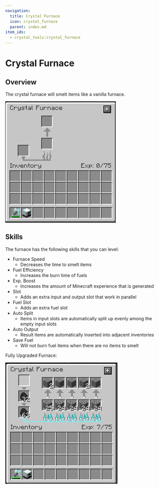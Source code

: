 ```yaml
---
navigation:
  title: Crystal Furnace
  icon: crystal_furnace
  parent: index.md
item_ids:
  - crystal_tools:crystal_furnace
---
```

# Crystal Furnace
## Overview
<Row>
    <RecipeFor id="crystal_furnace" />
    <BlockImage id="crystal_furnace" scale="4" />
</Row>

The crystal furnace will smelt items like a vanilla furnace.

![Basic Gui](assets/furnace_gui_basic.png)

## Skills
The furnace has the following skills that you can level:
- Furnace Speed
  - Decreases the time to smelt items
- Fuel Efficiency
  - Increases the burn time of fuels
- Exp. Boost
  - Increases the amount of Minecraft experience that is generated
- Slot
  - Adds an extra input and output slot that work in parallel
- Fuel Slot
  - Adds an extra fuel slot
- Auto Split
  - Items in input slots are automatically split up evenly among the empty input slots
- Auto Output
  - Result items are automatically inserted into adjacent inventories
- Save Fuel
  - Will not burn fuel items when there are no items to smelt

Fully Upgraded Furnace:

![Full Gui](assets/furnace_gui_full.png)